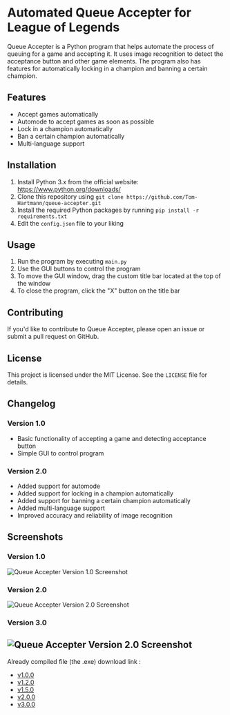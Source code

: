 # Automated Queue Accepter for League of Legends

Queue Accepter is a Python program that helps automate the process of queuing for a game and accepting it. It uses image recognition to detect the acceptance button and other game elements. The program also has features for automatically locking in a champion and banning a certain champion.

## Features

- Accept games automatically
- Automode to accept games as soon as possible
- Lock in a champion automatically
- Ban a certain champion automatically
- Multi-language support

## Installation

1. Install Python 3.x from the official website: https://www.python.org/downloads/
2. Clone this repository using `git clone https://github.com/Tom-Hartmann/queue-accepter.git`
3. Install the required Python packages by running `pip install -r requirements.txt`
4. Edit the `config.json` file to your liking

## Usage

1. Run the program by executing `main.py`
2. Use the GUI buttons to control the program
3. To move the GUI window, drag the custom title bar located at the top of the window
4. To close the program, click the "X" button on the title bar

## Contributing

If you'd like to contribute to Queue Accepter, please open an issue or submit a pull request on GitHub.

## License

This project is licensed under the MIT License. See the `LICENSE` file for details.

## Changelog

### Version 1.0

- Basic functionality of accepting a game and detecting acceptance button
- Simple GUI to control program

### Version 2.0

- Added support for automode
- Added support for locking in a champion automatically
- Added support for banning a certain champion automatically
- Added multi-language support
- Improved accuracy and reliability of image recognition

## Screenshots

### Version 1.0

![Queue Accepter Version 1.0 Screenshot](https://user-images.githubusercontent.com/35658558/213885042-942d8d4c-211f-4a84-9f7a-476392063271.png)

### Version 2.0

![Queue Accepter Version 2.0 Screenshot](https://i.imgur.com/985tpzq.png)

### Version 3.0

![Queue Accepter Version 2.0 Screenshot](https://i.imgur.com/4LBCwWN.png)
---

Already compiled file (the .exe) download link :

- [v1.0.0](https://github.com/Tom-Hartmann/Queue-accepter/releases/tag/v1.0.0)
- [v1.2.0](https://github.com/Tom-Hartmann/Queue-accepter/releases/tag/v1.2.0)
- [v1.5.0](https://github.com/Tom-Hartmann/Queue-accepter/releases/tag/v1.5.0)
- [v2.0.0](https://github.com/Tom-Hartmann/Queue-accepter/releases/tag/v2.0.0)
- [v3.0.0](https://github.com/Tom-Hartmann/Queue-accepter/releases/tag/v3.0.0)
